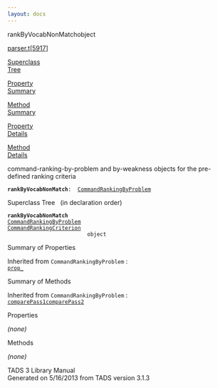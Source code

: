 ```yaml
---
layout: docs
---
```

<span class="title">rankByVocabNonMatch</span><span class="type">object</span>

[parser.t](../file/parser.t.html)\[[5917](../source/parser.t.html#5917)\]

[Superclass  
Tree](#_SuperClassTree_)

[Property  
Summary](#_PropSummary_)

[Method  
Summary](#_MethodSummary_)

[Property  
Details](#_Properties_)

[Method  
Details](#_Methods_)

<div class="fdesc">

command-ranking-by-problem and by-weakness objects for the pre-defined
ranking criteria

**`rankByVocabNonMatch`**` :   `[`CommandRankingByProblem`](../object/CommandRankingByProblem.html)

</div>

<span id="_SuperClassTree_"></span>

<div class="mjhd">

<span class="hdln">Superclass Tree</span>   (in declaration order)

</div>

**`rankByVocabNonMatch`**  
[`CommandRankingByProblem`](../object/CommandRankingByProblem.html)  
[`CommandRankingCriterion`](../object/CommandRankingCriterion.html)  
`                         object`  
<span id="_PropSummary_"></span>

<div class="mjhd">

<span class="hdln">Summary of Properties</span>  

</div>



Inherited from `CommandRankingByProblem` :  
[`prop_`](../object/CommandRankingByProblem.html#prop_)



<span id="_MethodSummary_"></span>

<div class="mjhd">

<span class="hdln">Summary of Methods</span>  

</div>



Inherited from `CommandRankingByProblem` :  
[`comparePass1`](../object/CommandRankingByProblem.html#comparePass1)[`comparePass2`](../object/CommandRankingByProblem.html#comparePass2)



<span id="_Properties_"></span>

<div class="mjhd">

<span class="hdln">Properties</span>  

</div>

*(none)* <span id="_Methods_"></span>

<div class="mjhd">

<span class="hdln">Methods</span>  

</div>

*(none)*

<div class="ftr">

TADS 3 Library Manual  
Generated on 5/16/2013 from TADS version 3.1.3

</div>
